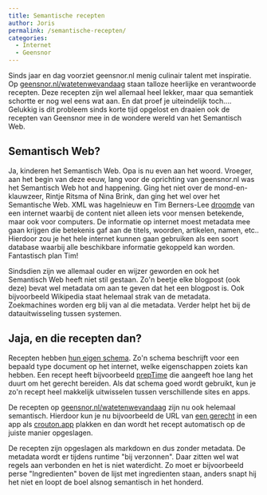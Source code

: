 ```yaml
---
title: Semantische recepten
author: Joris
permalink: /semantische-recepten/
categories:
  - Internet
  - Geensnor
---
```




Sinds jaar en dag voorziet geensnor.nl menig culinair talent met inspiratie. Op [geensnor.nl/watetenwevandaag](https://www.geensnor.nl/watetenwevandaag) staan talloze heerlijke en verantwoorde recepten. Deze recepten zijn wel allemaal heel lekker, maar qua semantiek schortte er nog wel eens wat aan. En dat proef je uiteindelijk toch.... Gelukkig is dit probleem sinds korte tijd opgelost en draaien ook de recepten van Geensnor mee in de wondere wereld van het Semantisch Web.



## Semantisch Web?

Ja, kinderen het Semantisch Web. Opa is nu even aan het woord. Vroeger, aan het begin van deze eeuw, lang voor de oprichting van geensnor.nl was het Semantisch Web hot and happening. Ging het niet over de mond-en-klauwzeer, Rintje Ritsma of Nina Brink, dan ging het wel over het Semantische Web. XML was hagelnieuw en Tim Berners-Lee [droomde](https://www.youtube.com/watch?v=HeUrEh-nqtU) van een internet waarbij de content niet alleen iets voor mensen betekende, maar ook voor computers. De informatie op internet moest metadata mee gaan krijgen die betekenis gaf aan de titels, woorden, artikelen, namen, etc.. Hierdoor zou je het hele internet kunnen gaan gebruiken als een soort database waarbij alle beschikbare informatie gekoppeld kan worden. Fantastisch plan Tim! 

Sindsdien zijn we allemaal ouder en wijzer geworden en ook het Semantisch Web heeft niet stil gestaan. Zo'n beetje elke blogpost (ook deze) bevat wel metadata om aan te geven dat het een blogpost is. Ook bijvoorbeeld Wikipedia staat helemaal strak van de metadata. Zoekmachines worden erg blij van al die metadata. Verder helpt het bij de datauitwisseling tussen systemen.



## Jaja, en die recepten dan?

Recepten hebben [hun eigen schema](https://schema.org/Recipe). Zo'n schema beschrijft voor een bepaald type document op het internet, welke eigenschappen zoiets kan hebben. Een recept heeft bijvoorbeeld [prepTime](https://schema.org/prepTime) die aangeeft hoe lang het duurt om het gerecht bereiden. Als dat schema goed wordt gebruikt, kun je zo'n recept heel makkelijk uitwisselen tussen verschillende sites en apps.

De recepten op [geensnor.nl/watetenwevandaag](geensnor.nl/watetenwevandaag) zijn nu ook helemaal semantisch. Hierdoor kun je nu bijvoorbeeld de URL van [een gerecht](https://geensnor.nl/watetenwevandaag/detail.php?r=gnocchicourgettetomaat.md) in een app als [crouton.app](https://crouton.app) plakken en dan wordt het recept automatisch op de juiste manier opgeslagen. 

De recepten zijn opgeslagen als markdown en dus zonder metadata. De metadata wordt er tijdens runtime "bij verzonnen". Daar zitten wel wat regels aan verbonden en het is niet waterdicht. Zo moet er bijvoorbeeld perse "Ingredienten" boven de lijst met ingredienten staan, anders snapt hij het niet en loopt de boel alsnog semantisch in het honderd.
